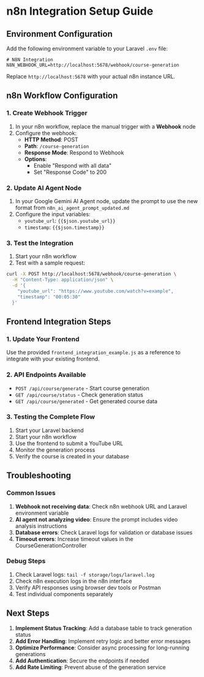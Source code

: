# n8n Integration Setup Guide

## Environment Configuration

Add the following environment variable to your Laravel `.env` file:

```env
# N8N Integration
N8N_WEBHOOK_URL=http://localhost:5678/webhook/course-generation
```

Replace `http://localhost:5678` with your actual n8n instance URL.

## n8n Workflow Configuration

### 1. Create Webhook Trigger

1. In your n8n workflow, replace the manual trigger with a **Webhook** node
2. Configure the webhook:
   - **HTTP Method**: POST
   - **Path**: `/course-generation`
   - **Response Mode**: Respond to Webhook
   - **Options**:
     - Enable "Respond with all data"
     - Set "Response Code" to 200

### 2. Update AI Agent Node

1. In your Google Gemini AI Agent node, update the prompt to use the new format from `n8n_ai_agent_prompt_updated.md`
2. Configure the input variables:
   - `youtube_url`: `{{$json.youtube_url}}`
   - `timestamp`: `{{$json.timestamp}}`

### 3. Test the Integration

1. Start your n8n workflow
2. Test with a sample request:

```bash
curl -X POST http://localhost:5678/webhook/course-generation \
  -H "Content-Type: application/json" \
  -d '{
    "youtube_url": "https://www.youtube.com/watch?v=example",
    "timestamp": "00:05:30"
  }'
```

## Frontend Integration Steps

### 1. Update Your Frontend

Use the provided `frontend_integration_example.js` as a reference to integrate with your existing frontend.

### 2. API Endpoints Available

- `POST /api/course/generate` - Start course generation
- `GET /api/course/status` - Check generation status
- `GET /api/course/generated` - Get generated course data

### 3. Testing the Complete Flow

1. Start your Laravel backend
2. Start your n8n workflow
3. Use the frontend to submit a YouTube URL
4. Monitor the generation process
5. Verify the course is created in your database

## Troubleshooting

### Common Issues

1. **Webhook not receiving data**: Check n8n webhook URL and Laravel environment variable
2. **AI agent not analyzing video**: Ensure the prompt includes video analysis instructions
3. **Database errors**: Check Laravel logs for validation or database issues
4. **Timeout errors**: Increase timeout values in the CourseGenerationController

### Debug Steps

1. Check Laravel logs: `tail -f storage/logs/laravel.log`
2. Check n8n execution logs in the n8n interface
3. Verify API responses using browser dev tools or Postman
4. Test individual components separately

## Next Steps

1. **Implement Status Tracking**: Add a database table to track generation status
2. **Add Error Handling**: Implement retry logic and better error messages
3. **Optimize Performance**: Consider async processing for long-running generations
4. **Add Authentication**: Secure the endpoints if needed
5. **Add Rate Limiting**: Prevent abuse of the generation service
